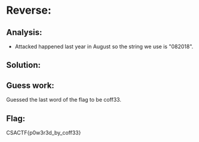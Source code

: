 # Reverse:

## Analysis:
* Attacked happened last year in August so the string we use is "082018".

## Solution:

## Guess work:
Guessed the last word of the flag to be coff33.

## Flag:
CSACTF{p0w3r3d_by_coff33}
